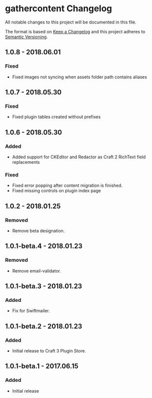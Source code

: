 # gathercontent Changelog

All notable changes to this project will be documented in this file.

The format is based on [Keep a Changelog](http://keepachangelog.com/) and this project adheres to [Semantic Versioning](http://semver.org/).

## 1.0.8 - 2018.06.01
### Fixed
- Fixed images not syncing when assets folder path contains aliases

## 1.0.7 - 2018.05.30
### Fixed
- Fixed plugin tables created without prefixes

## 1.0.6 - 2018.05.30
### Added
- Added support for CKEditor and Redactor as Craft 2 RichText field replacements
### Fixed
- Fixed error popping after content migration is finished.
- Fixed missing controls on plugin index page

## 1.0.2 - 2018.01.25
### Removed
- Remove beta designation.

## 1.0.1-beta.4 - 2018.01.23
### Removed
- Remove email-validator.

## 1.0.1-beta.3 - 2018.01.23
### Added
- Fix for Swiftmailer.

## 1.0.1-beta.2 - 2018.01.23
### Added
- Initial release to Craft 3 Plugin Store.


## 1.0.1-beta.1 - 2017.06.15
### Added
- Initial release
